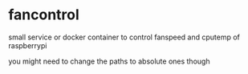 # fancontrol
small service or docker container to control fanspeed and cputemp of raspberrypi

you might need to change the paths to absolute ones though

